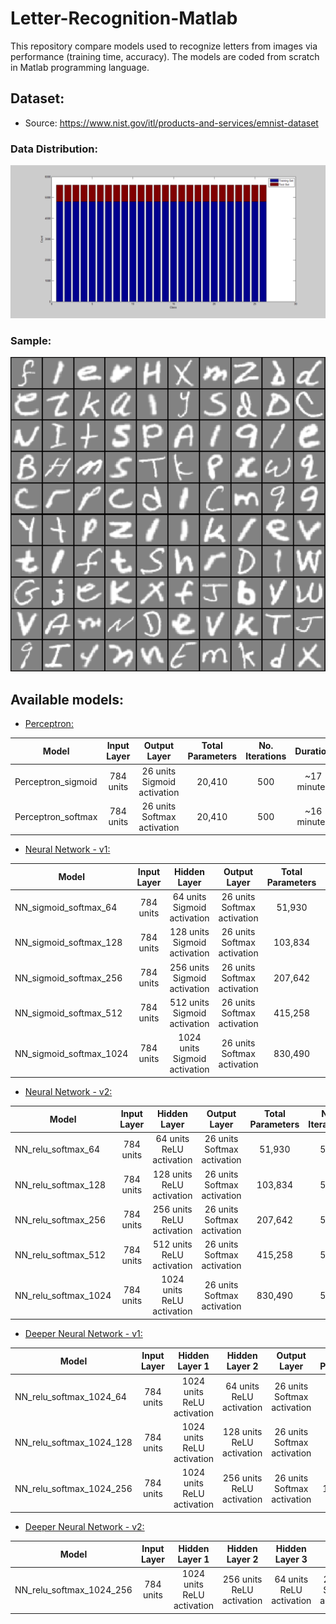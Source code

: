 # Letter-Recognition-Matlab

This repository compare models used to recognize letters from images via performance (training time, accuracy). 
The models are coded from scratch in Matlab programming language.

## Dataset:

- Source: https://www.nist.gov/itl/products-and-services/emnist-dataset

### Data Distribution:

![image](Histogram.png)

### Sample:

![image](Sample.png)

## Available models:

- [Perceptron:](Perceptron)

| Model              |  Input Layer  | Output Layer                        | Total Parameters | No. Iterations |  Duration   | Training Accuracy | Test Accuracy |
|--------------------|:-------------:|:-----------------------------------:|:----------------:|:--------------:|:-----------:|:-----------------:|:-------------:|
| Perceptron_sigmoid |   784 units   |   26 units <br>  Sigmoid activation |      20,410      |       500      | ~17 minutes |      68.88 %      |    68.72 %    |
| Perceptron_softmax |   784 units   |   26 units <br>  Softmax activation |      20,410      |       500      | ~16 minutes |      70.02 %      |    70.07 %    |

- [Neural Network - v1:](Neural_Network_v1)

| Model                   |  Input Layer  | Hidden Layer                          | Output Layer                        | Total Parameters | No. Iterations |   Duration     | Training Accuracy | Test Accuracy |
|-------------------------|:-------------:|:-------------------------------------:|:-----------------------------------:|:----------------:|:--------------:|:--------------:|:-----------------:|:-------------:|
| NN_sigmoid_softmax_64   |   784 units   |   64 units <br>  Sigmoid activation   |   26 units <br>  Softmax activation |      51,930      |       500      | ~18 minutes    |      68.02 %      |    67.82 %    |
| NN_sigmoid_softmax_128  |   784 units   |   128 units <br>  Sigmoid activation  |   26 units <br>  Softmax activation |     103,834      |       500      | ~22 minutes    |      69.27 %      |    69.22 %    |
| NN_sigmoid_softmax_256  |   784 units   |   256 units <br>  Sigmoid activation  |   26 units <br>  Softmax activation |     207,642      |       500      | ~42 minutes    |      70.14 %      |    69.87 %    |
| NN_sigmoid_softmax_512  |   784 units   |   512 units <br>  Sigmoid activation  |   26 units <br>  Softmax activation |     415,258      |       500      | ~1h 52 minutes |      70.56 %      |    70.63 %    |
| NN_sigmoid_softmax_1024 |   784 units   |   1024 units <br>  Sigmoid activation |   26 units <br>  Softmax activation |     830,490      |       500      | ~4h 55 minutes |      70.57 %      |    70.25 %    |

- [Neural Network - v2:](Neural_Network_v2)

| Model                |  Input Layer  | Hidden Layer                       | Output Layer                        | Total Parameters | No. Iterations |   Duration     | Training Accuracy | Test Accuracy |
|----------------------|:-------------:|:----------------------------------:|:-----------------------------------:|:----------------:|:--------------:|:--------------:|:-----------------:|:-------------:|
| NN_relu_softmax_64   |   784 units   |   64 units <br>  ReLU activation   |   26 units <br>  Softmax activation |      51,930      |       500      | ~26 minutes    |      82.11 %      |    81.46 %    |
| NN_relu_softmax_128  |   784 units   |   128 units <br>  ReLU activation  |   26 units <br>  Softmax activation |     103,834      |       500      | ~34 minutes    |      84.13 %      |    83.18 %    |
| NN_relu_softmax_256  |   784 units   |   256 units <br>  ReLU activation  |   26 units <br>  Softmax activation |     207,642      |       500      | ~52 minutes    |      85.68 %      |    84.60 %    |
| NN_relu_softmax_512  |   784 units   |   512 units <br>  ReLU activation  |   26 units <br>  Softmax activation |     415,258      |       500      | ~1h 21 minutes |      86.98 %      |    85.60 %    |
| NN_relu_softmax_1024 |   784 units   |   1024 units <br>  ReLU activation |   26 units <br>  Softmax activation |     830,490      |       500      | ~2h 16 minutes |      88.07 %      |    86.50 %    |

- [Deeper Neural Network - v1:](Deeper_Neural_Network_v1)

| Model                    |  Input Layer  | Hidden Layer 1                      | Hidden Layer 2                    | Output Layer                        | Total Parameters | No. Iterations |   Duration  | Training Accuracy | Test Accuracy |
|--------------------------|:-------------:|:-----------------------------------:|:---------------------------------:|:-----------------------------------:|:----------------:|:--------------:|:-----------:|:-----------------:|:-------------:|
| NN_relu_softmax_1024_64  |   784 units   |   1024 units <br>  ReLU activation  |   64 units <br>  ReLU activation  |   26 units <br>  Softmax activation |     871,130      |       500      | ~2h 49 minutes |      89.32 %      |    87.74 %    |
| NN_relu_softmax_1024_128 |   784 units   |   1024 units <br>  ReLU activation  |   128 units <br>  ReLU activation |   26 units <br>  Softmax activation |     938,394      |       500      | ~2h 12 minutes |      90.19 %      |    88.42 %    |
| NN_relu_softmax_1024_256 |   784 units   |   1024 units <br>  ReLU activation  |   256 units <br>  ReLU activation |   26 units <br>  Softmax activation |     1,072,922    |       500      | ~3h 8 minutes  |      90.53 %      |    88.44 %    |

- [Deeper Neural Network - v2:](Deeper_Neural_Network_v2)

| Model                    |  Input Layer  | Hidden Layer 1                      | Hidden Layer 2                    | Hidden Layer 3                    | Output Layer                        | Total Parameters | No. Iterations |   Duration  | Training Accuracy | Test Accuracy |
|--------------------------|:-------------:|:-----------------------------------:|:---------------------------------:|:---------------------------------:|:-----------------------------------:|:----------------:|:--------------:|:-----------:|:-----------------:|:-------------:|
| NN_relu_softmax_1024_256 |   784 units   |   1024 units <br>  ReLU activation  |   256 units <br>  ReLU activation |   64 units <br>  ReLU activation  |   26 units <br>  Softmax activation |     1,084,378    |       500      | ~3h 9 minutes  |      91.08 %      |    88.99 %    |